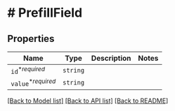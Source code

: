 # # PrefillField



## Properties

Name | Type | Description | Notes
------------ | ------------- | ------------- | -------------
| `id`<sup>*_required_</sup> | ```string``` |   |  |
| `value`<sup>*_required_</sup> | ```string``` |   |  |

[[Back to Model list]](../README.md#models) [[Back to API list]](../README.md#api-endpoints) [[Back to README]](../README.md)
